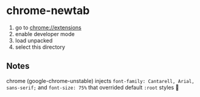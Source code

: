 # chrome-newtab

1. go to [chrome://extensions](chrome://extensions)
2. enable developer mode
3. load unpacked
4. select this directory

## Notes

chrome (google-chrome-unstable) injects `font-family: Cantarell, Arial, sans-serif;` and `font-size: 75%` that overrided default `:root` styles :facepalm:

